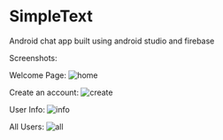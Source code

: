 # SimpleText

Android chat app built using android studio and firebase

Screenshots:

Welcome Page:
![home](SimpleTextPic1.jpeg)

Create an account:
![create](SimpleTextPic21.jpeg)

User Info:
![info](SimpleTextPic3.jpeg)

All Users:
![all](SimpleTextPic4.jpeg)
